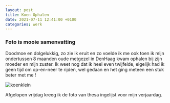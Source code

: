 ```yaml
---
layout: post
title: Koen Ophalen
date: 2021-07-11 12:41:00 +0100
categories: werk
---
```


### Foto is mooie samenvatting

Doodmoe en dolgelukkig, zo zie ik eruit en zo voelde ik me ook toen ik mijn ondertussen 8 maanden oude metgezel in DenHaag kwam ophalen bij zijn moeder en mijn zuster. Ik weet nog dat ik heel even twijfelde, eigelijk had ik geen tijd om op-en-neer te rijden, wel gedaan en het ging meteen een stuk beter met me !

![koenklein](https://prisse.nl/assets/koenklein.jpg)

Afgelopen vrijdag kreeg ik de foto van thesa ingelijst voor mijn verjaardag.